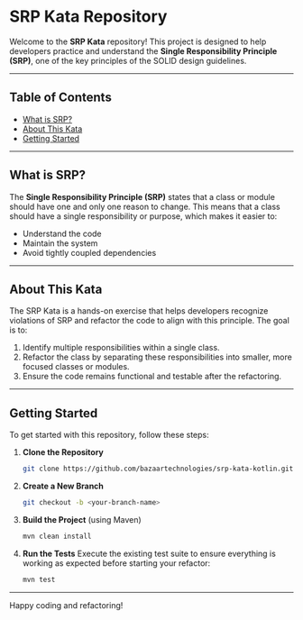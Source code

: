 # SRP Kata Repository

Welcome to the **SRP Kata** repository! This project is designed to help developers practice and understand the **Single Responsibility Principle (SRP)**, one of the key principles of the SOLID design guidelines.

---

## Table of Contents
- [What is SRP?](#what-is-srp)
- [About This Kata](#about-this-kata)
- [Getting Started](#getting-started)

---

## What is SRP?

The **Single Responsibility Principle (SRP)** states that a class or module should have one and only one reason to change. This means that a class should have a single responsibility or purpose, which makes it easier to:
- Understand the code
- Maintain the system
- Avoid tightly coupled dependencies

---

## About This Kata

The SRP Kata is a hands-on exercise that helps developers recognize violations of SRP and refactor the code to align with this principle. The goal is to:

1. Identify multiple responsibilities within a single class.
2. Refactor the class by separating these responsibilities into smaller, more focused classes or modules.
3. Ensure the code remains functional and testable after the refactoring.

---

## Getting Started

To get started with this repository, follow these steps:

1. **Clone the Repository**
   ```bash
   git clone https://github.com/bazaartechnologies/srp-kata-kotlin.git
   ```

2. **Create a New Branch**
   ```bash
   git checkout -b <your-branch-name>
   ```

3. **Build the Project** (using Maven)
   ```bash
   mvn clean install
   ```

4. **Run the Tests**
   Execute the existing test suite to ensure everything is working as expected before starting your refactor:
   ```bash
   mvn test
   ```
---

Happy coding and refactoring!

